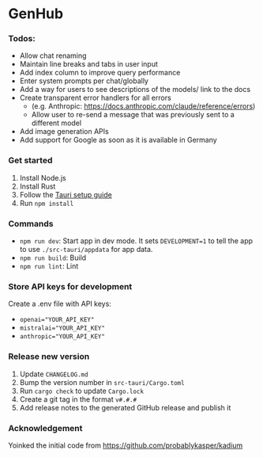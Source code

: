 # GenHub

### Todos:

- Allow chat renaming
- Maintain line breaks and tabs in user input
- Add index column to improve query performance
- Enter system prompts per chat/globally
- Add a way for users to see descriptions of the models/ link to the docs
- Create transparent error handlers for all errors
  - (e.g. Anthropic: https://docs.anthropic.com/claude/reference/errors)
  - Allow user to re-send a message that was previously sent to a different model
- Add image generation APIs
- Add support for Google as soon as it is available in Germany

### Get started

1. Install Node.js
2. Install Rust
3. Follow the [Tauri setup guide](https://tauri.studio/en/docs/getting-started/intro)
4. Run `npm install`

### Commands

- `npm run dev`: Start app in dev mode. It sets `DEVELOPMENT=1` to tell the app to use `./src-tauri/appdata` for app data.
- `npm run build`: Build
- `npm run lint`: Lint

### Store API keys for development

Create a .env file with API keys:

- `openai="YOUR_API_KEY"`
- `mistralai="YOUR_API_KEY"`
- `anthropic="YOUR_API_KEY"`

### Release new version

1. Update `CHANGELOG.md`
2. Bump the version number in `src-tauri/Cargo.toml`
3. Run `cargo check` to update `Cargo.lock`
4. Create a git tag in the format `v#.#.#`
5. Add release notes to the generated GitHub release and publish it

### Acknowledgement

Yoinked the initial code from https://github.com/probablykasper/kadium
